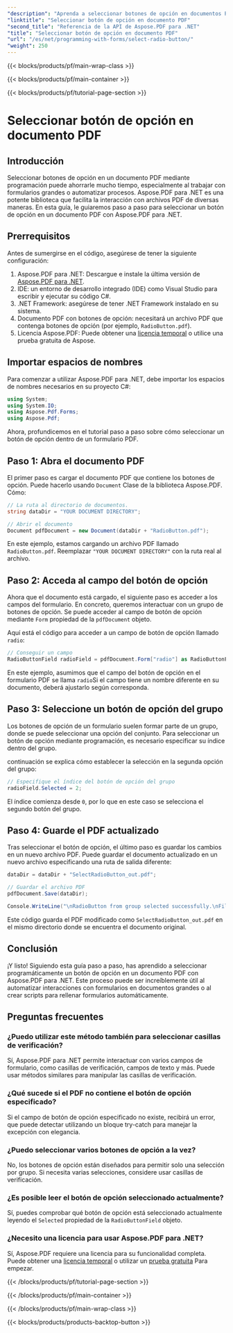 ```yaml
---
"description": "Aprenda a seleccionar botones de opción en documentos PDF con Aspose.PDF para .NET con esta guía paso a paso. Automatice fácilmente las interacciones de formularios."
"linktitle": "Seleccionar botón de opción en documento PDF"
"second_title": "Referencia de la API de Aspose.PDF para .NET"
"title": "Seleccionar botón de opción en documento PDF"
"url": "/es/net/programming-with-forms/select-radio-button/"
"weight": 250
---
```


{{< blocks/products/pf/main-wrap-class >}}

{{< blocks/products/pf/main-container >}}

{{< blocks/products/pf/tutorial-page-section >}}

# Seleccionar botón de opción en documento PDF

## Introducción

Seleccionar botones de opción en un documento PDF mediante programación puede ahorrarle mucho tiempo, especialmente al trabajar con formularios grandes o automatizar procesos. Aspose.PDF para .NET es una potente biblioteca que facilita la interacción con archivos PDF de diversas maneras. En esta guía, le guiaremos paso a paso para seleccionar un botón de opción en un documento PDF con Aspose.PDF para .NET. 

## Prerrequisitos

Antes de sumergirse en el código, asegúrese de tener la siguiente configuración:

1. Aspose.PDF para .NET: Descargue e instale la última versión de [Aspose.PDF para .NET](https://releases.aspose.com/pdf/net/).
2. IDE: un entorno de desarrollo integrado (IDE) como Visual Studio para escribir y ejecutar su código C#.
3. .NET Framework: asegúrese de tener .NET Framework instalado en su sistema.
4. Documento PDF con botones de opción: necesitará un archivo PDF que contenga botones de opción (por ejemplo, `RadioButton.pdf`).
5. Licencia Aspose.PDF: Puede obtener una [licencia temporal](https://purchase.aspose.com/temporary-license/) o utilice una prueba gratuita de Aspose.

## Importar espacios de nombres

Para comenzar a utilizar Aspose.PDF para .NET, debe importar los espacios de nombres necesarios en su proyecto C#:

```csharp
using System;
using System.IO;
using Aspose.Pdf.Forms;
using Aspose.Pdf;
```

Ahora, profundicemos en el tutorial paso a paso sobre cómo seleccionar un botón de opción dentro de un formulario PDF.

## Paso 1: Abra el documento PDF

El primer paso es cargar el documento PDF que contiene los botones de opción. Puede hacerlo usando `Document` Clase de la biblioteca Aspose.PDF. Cómo:

```csharp
// La ruta al directorio de documentos.
string dataDir = "YOUR DOCUMENT DIRECTORY";

// Abrir el documento
Document pdfDocument = new Document(dataDir + "RadioButton.pdf");
```

En este ejemplo, estamos cargando un archivo PDF llamado `RadioButton.pdf`. Reemplazar `"YOUR DOCUMENT DIRECTORY"` con la ruta real al archivo.

## Paso 2: Acceda al campo del botón de opción

Ahora que el documento está cargado, el siguiente paso es acceder a los campos del formulario. En concreto, queremos interactuar con un grupo de botones de opción. Se puede acceder al campo de botón de opción mediante `Form` propiedad de la `pdfDocument` objeto.

Aquí está el código para acceder a un campo de botón de opción llamado `radio`:

```csharp
// Conseguir un campo
RadioButtonField radioField = pdfDocument.Form["radio"] as RadioButtonField;
```

En este ejemplo, asumimos que el campo del botón de opción en el formulario PDF se llama `radio`Si el campo tiene un nombre diferente en su documento, deberá ajustarlo según corresponda.

## Paso 3: Seleccione un botón de opción del grupo

Los botones de opción de un formulario suelen formar parte de un grupo, donde se puede seleccionar una opción del conjunto. Para seleccionar un botón de opción mediante programación, es necesario especificar su índice dentro del grupo. 

continuación se explica cómo establecer la selección en la segunda opción del grupo:

```csharp
// Especifique el índice del botón de opción del grupo
radioField.Selected = 2;
```

El índice comienza desde `0`, por lo que en este caso se selecciona el segundo botón del grupo.

## Paso 4: Guarde el PDF actualizado

Tras seleccionar el botón de opción, el último paso es guardar los cambios en un nuevo archivo PDF. Puede guardar el documento actualizado en un nuevo archivo especificando una ruta de salida diferente:

```csharp
dataDir = dataDir + "SelectRadioButton_out.pdf";

// Guardar el archivo PDF
pdfDocument.Save(dataDir);

Console.WriteLine("\nRadioButton from group selected successfully.\nFile saved at " + dataDir);
```

Este código guarda el PDF modificado como `SelectRadioButton_out.pdf` en el mismo directorio donde se encuentra el documento original.

## Conclusión

¡Y listo! Siguiendo esta guía paso a paso, has aprendido a seleccionar programáticamente un botón de opción en un documento PDF con Aspose.PDF para .NET. Este proceso puede ser increíblemente útil al automatizar interacciones con formularios en documentos grandes o al crear scripts para rellenar formularios automáticamente.

## Preguntas frecuentes

### ¿Puedo utilizar este método también para seleccionar casillas de verificación?  
Sí, Aspose.PDF para .NET permite interactuar con varios campos de formulario, como casillas de verificación, campos de texto y más. Puede usar métodos similares para manipular las casillas de verificación.

### ¿Qué sucede si el PDF no contiene el botón de opción especificado?  
Si el campo de botón de opción especificado no existe, recibirá un error, que puede detectar utilizando un bloque try-catch para manejar la excepción con elegancia.

### ¿Puedo seleccionar varios botones de opción a la vez?  
No, los botones de opción están diseñados para permitir solo una selección por grupo. Si necesita varias selecciones, considere usar casillas de verificación.

### ¿Es posible leer el botón de opción seleccionado actualmente?  
Sí, puedes comprobar qué botón de opción está seleccionado actualmente leyendo el `Selected` propiedad de la `RadioButtonField` objeto.

### ¿Necesito una licencia para usar Aspose.PDF para .NET?  
Sí, Aspose.PDF requiere una licencia para su funcionalidad completa. Puede obtener una [licencia temporal](https://purchase.aspose.com/temporary-license/) o utilizar un [prueba gratuita](https://releases.aspose.com/) Para empezar.

{{< /blocks/products/pf/tutorial-page-section >}}

{{< /blocks/products/pf/main-container >}}

{{< /blocks/products/pf/main-wrap-class >}}

{{< blocks/products/products-backtop-button >}}